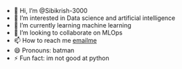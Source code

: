 - 👋 Hi, I’m @Sibikrish-3000
- 👀 I’m interested in Data science and artificial intelligence 
- 🌱 I’m currently learning machine learning
- 💞️ I’m looking to collaborate on MLOps
- 📫 How to reach me [emailme](sibikrish2005@gmail.com)
- 😄 Pronouns: batman
- ⚡ Fun fact: im not good at python

<!---
Sibikrish-3000/Sibikrish-3000 is a ✨ special ✨ repository because its `README.md` (this file) appears on your GitHub profile.
You can click the Preview link to take a look at your changes.
--->
